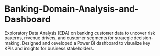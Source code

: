 # Banking-Domain-Analysis-and-Dashboard
Exploratory Data Analysis (EDA) on banking customer data to uncover risk patterns, revenue drivers, and customer segments for strategic decision-making. Designed and developed a Power BI dashboard to visualize key KPIs and insights for business stakeholders.
